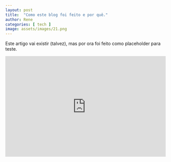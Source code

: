 ```yaml
---
layout: post
title:  "Como este blog foi feito e por quê."
author: Rene
categories: [ tech ]
image: assets/images/21.png
---
```

Este artigo vai existir (talvez), mas por ora foi feito como placeholder para teste.



<p><iframe style="width:100%;" height="315" src="https://www.youtube.com/embed/EnDg65ISswg?si=LJ0QO6HLKGV0-i5j" frameborder="0" allowfullscreen></iframe></p>